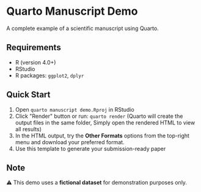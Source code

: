 # Quarto Manuscript Demo

A complete example of a scientific manuscript using Quarto.

## Requirements
- R (version 4.0+)
- RStudio
- R packages: `ggplot2`, `dplyr`

## Quick Start

1. Open `quarto manuscript demo.Rproj` in RStudio
2. Click "Render" button or run: `quarto render` (Quarto will create the output files in the same folder, Simply open the rendered HTML to view all results)
3. In the HTML output, try the **Other Formats** options from the top-right menu and download your preferred format.
4. Use this template to generate your submission-ready paper

## Note
⚠️ This demo uses a **fictional dataset** for demonstration purposes only.